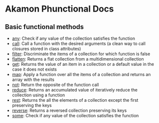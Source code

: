 # Akamon Phunctional Docs

## Basic functional methods

 * [any](functions/any.md): Check if any value of the collection satisfies the function  
 * [call](functions/call.md): Call a function with the desired arguments (a clean way to call closures stored in class attributes) 
 * [filter](functions/filter.md): Discriminate the items of a collection for which function is false 
 * [flatten](functions/flatten.md): Returns a flat collection from a multidimensional collection 
 * [get](functions/get.md): Returns the value of an item in a collection or a default value in the case it does not exists 
 * [map](functions/map.md): Apply a function over all the items of a collection and returns an array with the results
 * [not](functions/not.md): Return the opposite of the function call 
 * [reduce](functions/reduce.md): Returns an accumulated value of iteratively reduce the collection using a function
 * [rest](functions/rest.md): Returns the all the elements of a collection except the first preserving the keys
 * [reverse](functions/reverse.md): Returns a reversed collection preserving its keys
 * [some](functions/some.md): Check if any value of the collection satisfies the function  
